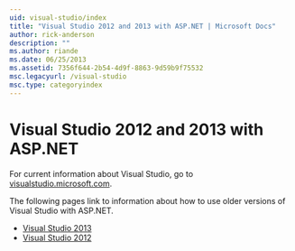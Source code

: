 ```yaml
---
uid: visual-studio/index
title: "Visual Studio 2012 and 2013 with ASP.NET | Microsoft Docs"
author: rick-anderson
description: ""
ms.author: riande
ms.date: 06/25/2013
ms.assetid: 7356f644-2b54-4d9f-8863-9d59b9f75532
msc.legacyurl: /visual-studio
msc.type: categoryindex
---
```

# Visual Studio 2012 and 2013 with ASP.NET

For current information about Visual Studio, go to [visualstudio.microsoft.com](https://visualstudio.microsoft.com).

The following pages link to information about how to use older versions of Visual Studio with ASP.NET.

- [Visual Studio 2013](overview/2013/index.md)
- [Visual Studio 2012](overview/2012/index.md)
